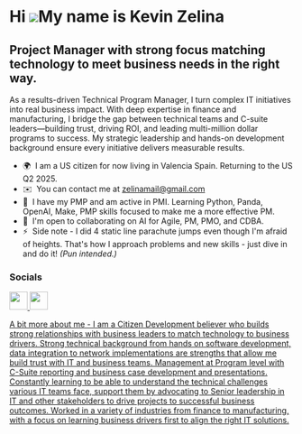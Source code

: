 Hi ![](https://user-images.githubusercontent.com/18350557/176309783-0785949b-9127-417c-8b55-ab5a4333674e.gif)My name is Kevin Zelina
====================================================================================================================================

Project Manager with strong focus matching technology to meet business needs in the right way.
----------------------------------------------------------------------------------------------

As a results-driven Technical Program Manager, I turn complex IT initiatives into real business impact. With deep expertise in finance and manufacturing, I bridge the gap between technical teams and C-suite leaders—building trust, driving ROI, and leading multi-million dollar programs to success. My strategic leadership and hands-on development background ensure every initiative delivers measurable results.

* 🌍  I am a US citizen for now living in Valencia Spain. Returning to the US Q2 2025.  
* ✉️  You can contact me at [zelinamail@gmail.com](mailto:zelinamail@gmail.com)
* 🧠  I have my PMP and am active in PMI.   Learning Python, Panda, OpenAI, Make, PMP skills focused to make me a more effective PM.
* 🤝  I'm open to collaborating on AI for Agile, PM, PMO, and CDBA.
* ⚡  Side note - I did 4 static line parachute jumps even though I'm afraid of heights. That's how I approach problems and new skills - just dive in and do it! _(Pun intended.)_


### Socials

<p align="left"> <a href="https://www.github.com/kaz-mouse" target="_blank" rel="noreferrer"> <picture> <source media="(prefers-color-scheme: dark)" srcset="https://raw.githubusercontent.com/danielcranney/readme-generator/main/public/icons/socials/github-dark.svg" /> <source media="(prefers-color-scheme: light)" srcset="https://raw.githubusercontent.com/danielcranney/readme-generator/main/public/icons/socials/github.svg" /> <img src="https://raw.githubusercontent.com/danielcranney/readme-generator/main/public/icons/socials/github.svg" width="32" height="32" /> </picture> </a> <a href="https://www.linkedin.com/in/kevin-zelina-a86b131/" target="_blank" rel="noreferrer"> <picture> <source media="(prefers-color-scheme: dark)" srcset="https://raw.githubusercontent.com/danielcranney/readme-generator/main/public/icons/socials/linkedin-dark.svg" /> <source media="(prefers-color-scheme: light)" srcset="https://raw.githubusercontent.com/danielcranney/readme-generator/main/public/icons/socials/linkedin.svg" /> <img src="https://raw.githubusercontent.com/danielcranney/readme-generator/main/public/icons/socials/linkedin.svg" width="32" height="32" /> 

A bit more about me - I am a Citizen Development believer who builds strong relationships with business leaders to match technology to business drivers.   Strong technical background from hands on software development, data integration to network implementations are strengths that allow me build trust with IT and business teams.  Management at Program level with C-Suite reporting and business case development and presentations.   Constantly learning to be able to understand the technical challenges various IT teams face, support them by advocating to Senior leadership in IT and other stakeholders to drive projects to successful business outcomes.    Worked in a variety of industries from finance to manufacturing, with a focus on learning business drivers first to align the right IT solutions.

<!--
**kaz-mouse/kaz-mouse** is a ✨ _special_ ✨ repository because its `README.md` (this file) appears on your GitHub profile.

Here are some ideas to get you started:

- 🔭 I’m currently working on ...
- 🌱 I’m currently learning ...
- 👯 I’m looking to collaborate on ...
- 🤔 I’m looking for help with ...
- 💬 Ask me about ...
- 📫 How to reach me: ...
- 😄 Pronouns: ...
- ⚡ Fun fact: ...
-->

